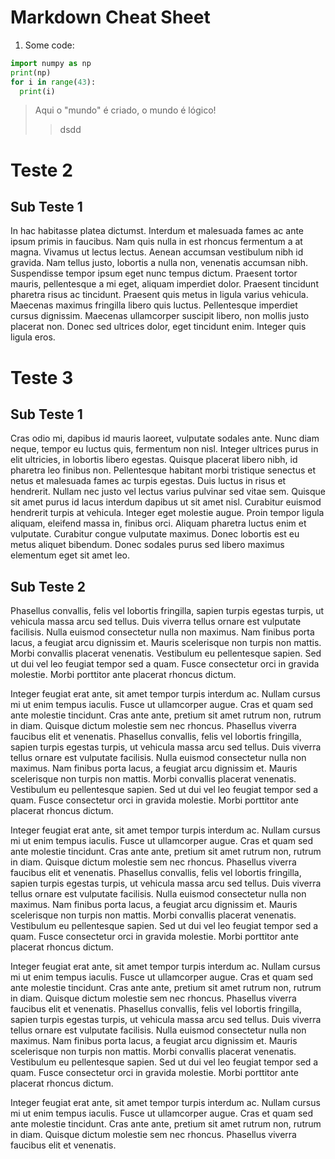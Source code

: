 # Markdown Cheat Sheet
1.  Some code:

```python
import numpy as np
print(np)
for i in range(43):
  print(i)
```

> Aqui o "mundo" é criado, o mundo é lógico!
>> dsdd

# Teste 2

## Sub Teste 1

In hac habitasse platea dictumst. Interdum et malesuada fames ac ante ipsum primis in faucibus. Nam quis nulla in est rhoncus fermentum a at magna. Vivamus ut lectus lectus. Aenean accumsan vestibulum nibh id gravida. Nam tellus justo, lobortis a nulla non, venenatis accumsan nibh. Suspendisse tempor ipsum eget nunc tempus dictum. Praesent tortor mauris, pellentesque a mi eget, aliquam imperdiet dolor. Praesent tincidunt pharetra risus ac tincidunt. Praesent quis metus in ligula varius vehicula. Maecenas maximus fringilla libero quis luctus. Pellentesque imperdiet cursus dignissim. Maecenas ullamcorper suscipit libero, non mollis justo placerat non. Donec sed ultrices dolor, eget tincidunt enim. Integer quis ligula eros.

# Teste 3
## Sub Teste 1
Cras odio mi, dapibus id mauris laoreet, vulputate sodales ante. Nunc diam neque, tempor eu luctus quis, fermentum non nisl. Integer ultrices purus in elit ultricies, in lobortis libero egestas. Quisque placerat libero nibh, id pharetra leo finibus non. Pellentesque habitant morbi tristique senectus et netus et malesuada fames ac turpis egestas. Duis luctus in risus et hendrerit. Nullam nec justo vel lectus varius pulvinar sed vitae sem. Quisque sit amet purus id lacus interdum dapibus ut sit amet nisl. Curabitur euismod hendrerit turpis at vehicula. Integer eget molestie augue. Proin tempor ligula aliquam, eleifend massa in, finibus orci. Aliquam pharetra luctus enim et vulputate. Curabitur congue vulputate maximus. Donec lobortis est eu metus aliquet bibendum. Donec sodales purus sed libero maximus elementum eget sit amet leo.

## Sub Teste 2
Phasellus convallis, felis vel lobortis fringilla, sapien turpis egestas turpis, ut vehicula massa arcu sed tellus. Duis viverra tellus ornare est vulputate facilisis. Nulla euismod consectetur nulla non maximus. Nam finibus porta lacus, a feugiat arcu dignissim et. Mauris scelerisque non turpis non mattis. Morbi convallis placerat venenatis. Vestibulum eu pellentesque sapien. Sed ut dui vel leo feugiat tempor sed a quam. Fusce consectetur orci in gravida molestie. Morbi porttitor ante placerat rhoncus dictum.

Integer feugiat erat ante, sit amet tempor turpis interdum ac. Nullam cursus mi ut enim tempus iaculis. Fusce ut ullamcorper augue. Cras et quam sed ante molestie tincidunt. Cras ante ante, pretium sit amet rutrum non, rutrum in diam. Quisque dictum molestie sem nec rhoncus. Phasellus viverra faucibus elit et venenatis.
Phasellus convallis, felis vel lobortis fringilla, sapien turpis egestas turpis, ut vehicula massa arcu sed tellus. Duis viverra tellus ornare est vulputate facilisis. Nulla euismod consectetur nulla non maximus. Nam finibus porta lacus, a feugiat arcu dignissim et. Mauris scelerisque non turpis non mattis. Morbi convallis placerat venenatis. Vestibulum eu pellentesque sapien. Sed ut dui vel leo feugiat tempor sed a quam. Fusce consectetur orci in gravida molestie. Morbi porttitor ante placerat rhoncus dictum.

Integer feugiat erat ante, sit amet tempor turpis interdum ac. Nullam cursus mi ut enim tempus iaculis. Fusce ut ullamcorper augue. Cras et quam sed ante molestie tincidunt. Cras ante ante, pretium sit amet rutrum non, rutrum in diam. Quisque dictum molestie sem nec rhoncus. Phasellus viverra faucibus elit et venenatis.
Phasellus convallis, felis vel lobortis fringilla, sapien turpis egestas turpis, ut vehicula massa arcu sed tellus. Duis viverra tellus ornare est vulputate facilisis. Nulla euismod consectetur nulla non maximus. Nam finibus porta lacus, a feugiat arcu dignissim et. Mauris scelerisque non turpis non mattis. Morbi convallis placerat venenatis. Vestibulum eu pellentesque sapien. Sed ut dui vel leo feugiat tempor sed a quam. Fusce consectetur orci in gravida molestie. Morbi porttitor ante placerat rhoncus dictum.

Integer feugiat erat ante, sit amet tempor turpis interdum ac. Nullam cursus mi ut enim tempus iaculis. Fusce ut ullamcorper augue. Cras et quam sed ante molestie tincidunt. Cras ante ante, pretium sit amet rutrum non, rutrum in diam. Quisque dictum molestie sem nec rhoncus. Phasellus viverra faucibus elit et venenatis.
Phasellus convallis, felis vel lobortis fringilla, sapien turpis egestas turpis, ut vehicula massa arcu sed tellus. Duis viverra tellus ornare est vulputate facilisis. Nulla euismod consectetur nulla non maximus. Nam finibus porta lacus, a feugiat arcu dignissim et. Mauris scelerisque non turpis non mattis. Morbi convallis placerat venenatis. Vestibulum eu pellentesque sapien. Sed ut dui vel leo feugiat tempor sed a quam. Fusce consectetur orci in gravida molestie. Morbi porttitor ante placerat rhoncus dictum.

Integer feugiat erat ante, sit amet tempor turpis interdum ac. Nullam cursus mi ut enim tempus iaculis. Fusce ut ullamcorper augue. Cras et quam sed ante molestie tincidunt. Cras ante ante, pretium sit amet rutrum non, rutrum in diam. Quisque dictum molestie sem nec rhoncus. Phasellus viverra faucibus elit et venenatis.